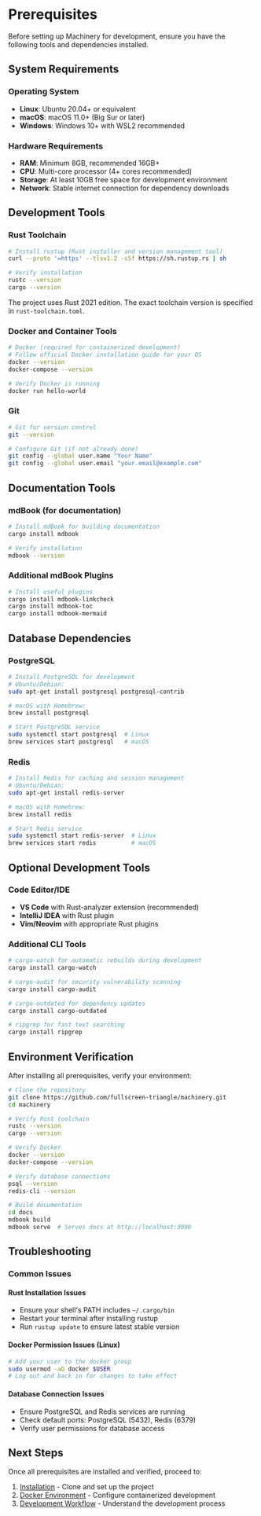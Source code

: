 # Prerequisites

Before setting up Machinery for development, ensure you have the following tools and dependencies installed.

## System Requirements

### Operating System
- **Linux**: Ubuntu 20.04+ or equivalent
- **macOS**: macOS 11.0+ (Big Sur or later)
- **Windows**: Windows 10+ with WSL2 recommended

### Hardware Requirements
- **RAM**: Minimum 8GB, recommended 16GB+
- **CPU**: Multi-core processor (4+ cores recommended)
- **Storage**: At least 10GB free space for development environment
- **Network**: Stable internet connection for dependency downloads

## Development Tools

### Rust Toolchain
```bash
# Install rustup (Rust installer and version management tool)
curl --proto '=https' --tlsv1.2 -sSf https://sh.rustup.rs | sh

# Verify installation
rustc --version
cargo --version
```

The project uses Rust 2021 edition. The exact toolchain version is specified in `rust-toolchain.toml`.

### Docker and Container Tools
```bash
# Docker (required for containerized development)
# Follow official Docker installation guide for your OS
docker --version
docker-compose --version

# Verify Docker is running
docker run hello-world
```

### Git
```bash
# Git for version control
git --version

# Configure Git (if not already done)
git config --global user.name "Your Name"
git config --global user.email "your.email@example.com"
```

## Documentation Tools

### mdBook (for documentation)
```bash
# Install mdBook for building documentation
cargo install mdbook

# Verify installation
mdbook --version
```

### Additional mdBook Plugins
```bash
# Install useful plugins
cargo install mdbook-linkcheck
cargo install mdbook-toc
cargo install mdbook-mermaid
```

## Database Dependencies

### PostgreSQL
```bash
# Install PostgreSQL for development
# Ubuntu/Debian:
sudo apt-get install postgresql postgresql-contrib

# macOS with Homebrew:
brew install postgresql

# Start PostgreSQL service
sudo systemctl start postgresql  # Linux
brew services start postgresql   # macOS
```

### Redis
```bash
# Install Redis for caching and session management
# Ubuntu/Debian:
sudo apt-get install redis-server

# macOS with Homebrew:
brew install redis

# Start Redis service
sudo systemctl start redis-server  # Linux
brew services start redis          # macOS
```

## Optional Development Tools

### Code Editor/IDE
- **VS Code** with Rust-analyzer extension (recommended)
- **IntelliJ IDEA** with Rust plugin
- **Vim/Neovim** with appropriate Rust plugins

### Additional CLI Tools
```bash
# cargo-watch for automatic rebuilds during development
cargo install cargo-watch

# cargo-audit for security vulnerability scanning
cargo install cargo-audit

# cargo-outdated for dependency updates
cargo install cargo-outdated

# ripgrep for fast text searching
cargo install ripgrep
```

## Environment Verification

After installing all prerequisites, verify your environment:

```bash
# Clone the repository
git clone https://github.com/fullscreen-triangle/machinery.git
cd machinery

# Verify Rust toolchain
rustc --version
cargo --version

# Verify Docker
docker --version
docker-compose --version

# Verify database connections
psql --version
redis-cli --version

# Build documentation
cd docs
mdbook build
mdbook serve  # Serves docs at http://localhost:3000
```

## Troubleshooting

### Common Issues

#### Rust Installation Issues
- Ensure your shell's PATH includes `~/.cargo/bin`
- Restart your terminal after installing rustup
- Run `rustup update` to ensure latest stable version

#### Docker Permission Issues (Linux)
```bash
# Add your user to the docker group
sudo usermod -aG docker $USER
# Log out and back in for changes to take effect
```

#### Database Connection Issues
- Ensure PostgreSQL and Redis services are running
- Check default ports: PostgreSQL (5432), Redis (6379)
- Verify user permissions for database access

## Next Steps

Once all prerequisites are installed and verified, proceed to:
1. [Installation](installation.md) - Clone and set up the project
2. [Docker Environment](docker.md) - Configure containerized development
3. [Development Workflow](workflow.md) - Understand the development process 
